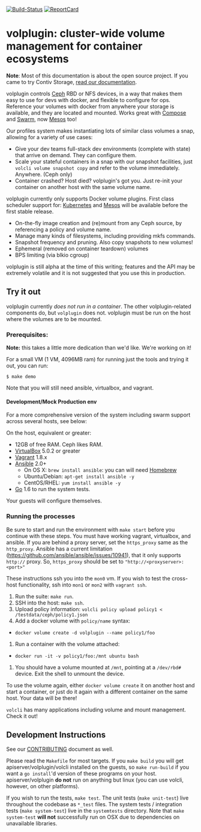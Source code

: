[![Build-Status][Build-Status-Image]][Build-Status-URL] [![ReportCard][ReportCard-Image]][ReportCard-URL]

# volplugin: cluster-wide volume management for container ecosystems

**Note**: Most of this documentation is about the open source project. If you
came to try Contiv Storage, [read our documentation](http://contiv.github.io/documents/storage/index.html).

volplugin controls [Ceph](http://ceph.com/) RBD or NFS devices, in a way that
makes them easy to use for devs with docker, and flexible to configure for ops.
Reference your volumes with docker from anywhere your storage is available, and
they are located and mounted. Works great with [Compose](https://github.com/docker/compose) and
[Swarm](https://github.com/docker/swarm), now [Mesos](https://www.mesosphere.com) too!

Our profiles system makes instantiating lots of similar class volumes a snap,
allowing for a variety of use cases:

* Give your dev teams full-stack dev environments (complete with state) that
  arrive on demand. They can configure them.
* Scale your stateful containers in a snap with our snapshot facilities, just
  `volcli volume snapshot copy` and refer to the volume immediately. Anywhere. (Ceph only)
* Container crashed? Host died? volplugin's got you. Just re-init your
  container on another host with the same volume name.

volplugin currently only supports Docker volume plugins. First class scheduler support for:
[Kubernetes](https://github.com/kubernetes/kubernetes) and
[Mesos](http://mesos.apache.org/) will be available before the first stable
release.

* On-the-fly image creation and (re)mount from any Ceph source, by referencing
  a policy and volume name.
* Manage many kinds of filesystems, including providing mkfs commands.
* Snapshot frequency and pruning. Also copy snapshots to new volumes!
* Ephemeral (removed on container teardown) volumes
* BPS limiting (via blkio cgroup)

volplugin is still alpha at the time of this writing; features and the API may
be extremely volatile and it is not suggested that you use this in production.

## Try it out

volplugin currently *does not run in a container*. The other volplugin-related
components do, but `volplugin` does not. volplugin must be run on the host
where the volumes are to be mounted.

### Prerequisites:

**Note:** this takes a little more dedication than we'd like. We're working on it!

For a small VM (1 VM, 4096MB ram) for running just the tools and trying it out,
you can run:

```
$ make demo
```

Note that you will still need ansible, virtualbox, and vagrant.

#### Development/Mock Production env

For a more comprehensive version of the system including swarm support across
several hosts, see below:

On the host, equivalent or greater:

* 12GB of free RAM. Ceph likes RAM.
* [VirtualBox](https://virtualbox.org) 5.0.2 or greater
* [Vagrant](https://vagrantup.com) 1.8.x
* [Ansible](https://ansible.com) 2.0+
  * On OS X: `brew install ansible`: you can will need [Homebrew](https://brew.sh)
  * Ubuntu/Debian: `apt-get install ansible -y`
  * CentOS/RHEL: `yum install ansible -y`
* [Go](https://golang.org) 1.6 to run the system tests.

Your guests will configure themselves.

### Running the processes

Be sure to start and run the environment with `make start` before you
continue with these steps. You must have working vagrant, virtualbox, and
ansible. If you are behind a proxy server, set the `https_proxy` same as the
`http_proxy`. Ansible has a current limitation (https://github.com/ansible/ansible/issues/10941), 
that it only supports `http://` proxy. So, `https_proxy` should be set to
`"http://<proxyserver>:<port>"`

These instructions ssh you into the `mon0` vm. If you wish to test the
cross-host functionality, ssh into `mon1` or `mon2` with `vagrant ssh`.

1. Run the suite: `make run`.
1. SSH into the host: `make ssh`.
1. Upload policy information: `volcli policy upload policy1 < /testdata/ceph/policy1.json`
1. Add a docker volume with `policy/name` syntax:
  * `docker volume create -d volplugin --name policy1/foo`
1. Run a container with the volume attached:
  * `docker run -it -v policy1/foo:/mnt ubuntu bash`
1. You should have a volume mounted at `/mnt`, pointing at a `/dev/rbd#`
   device. Exit the shell to unmount the device.

To use the volume again, either `docker volume create` it on another host and
start a container, or just do it again with a different container on the same
host. Your data will be there!

`volcli` has many applications including volume and mount management. Check it
out!

## Development Instructions 

See our [CONTRIBUTING](https://github.com/contiv/volplugin/blob/master/CONTRIBUTING.md)
document as well.

Please read the `Makefile` for most targets. If you `make build` you will get
apiserver/volplugin/volcli installed on the guests, so `make run-build` if you
want a `go install`'d version of these programs on your host.
apiserver/volplugin **do not** run on anything but linux (you can use volcli,
however, on other platforms).

If you wish to run the tests, `make test`. The unit tests (`make unit-test`)
live throughout the codebase as `*_test` files. The system tests / integration
tests (`make system-test`) live in the `systemtests` directory.  Note that `make system-test`
**will not** successfully run on OSX due to dependencies on unavailable libraries.

[ReportCard-URL]: https://goreportcard.com/report/github.com/contiv/volplugin
[ReportCard-Image]: https://goreportcard.com/badge/github.com/contiv/volplugin
[Build-Status-URL]: http://contiv.ngrok.io/job/Volplugin%20Push%20Build%20Master
[Build-Status-Image]: http://contiv.ngrok.io/buildStatus/icon?job=Volplugin%20Push%20Build%20Master
